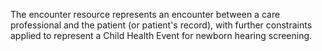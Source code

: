 The encounter resource represents an encounter between a care professional and the patient (or patient's record), with further constraints applied to represent a Child Health Event for newborn hearing screening.